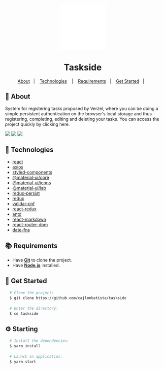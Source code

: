 <p align="center"><img src="./.github/assets/svg/logo.svg" width="150px" align="center"></p>

<h1 align="center">Taskside</h1>

<p align="center">
  <a href="#page_with_curl-about">About</a>&nbsp;&nbsp;&nbsp;|&nbsp;&nbsp;&nbsp;
  <a href="#hammer-technologies">Technologies</a>
  &nbsp;&nbsp;&nbsp;|&nbsp;&nbsp;&nbsp;
  <a href="#books-requirements">Requirements</a>&nbsp;&nbsp;&nbsp;|&nbsp;&nbsp;&nbsp;
  <a href="#rocket-get-started">Get Started</a>&nbsp;&nbsp;&nbsp;|&nbsp;&nbsp;&nbsp;
</p>

## :page_with_curl: About

System for registering tasks proposed by Verzel, where you can be doing a simple persistent authentication on the browser's local storage and thus registering, completing, editing and deleting your tasks. You can access the project quickly by clicking here.

<span align="center"><img width="200px" src="https://github.com/cajlonbatista/spacehunter/blob/master/assets/device.jpg?raw=true"/></span>
<span align="center"><img width="200px" src="https://github.com/cajlonbatista/spacehunter/blob/master/assets/photos.jpg?raw=true"/></span>
<span align="center"><img width="200px" src="https://github.com/cajlonbatista/spacehunter/blob/master/assets/news.jpg?raw=true"/></span>

## :hammer: Technologies

- [react](https://pt-br.reactjs.org/)
- [axios](https://github.com/axios/axios)
- [styled-components](https://styled-components.com/)
- [@material-ui/core](https://www.npmjs.com/package/@material-ui/core)
- [@material-ui/icons](https://www.npmjs.com/package/@material-ui/icons)
- [@material-ui/lab](https://www.npmjs.com/package/@material-ui/lab)
- [redux-persist](https://www.npmjs.com/package/redux-persist)
- [redux](https://www.npmjs.com/package/redux)
- [validar-cpf](https://www.npmjs.com/package/validar-cpf)
- [react-redux](https://www.npmjs.com/package/react-redux)
- [antd](https://ant.design/docs/react/use-with-create-react-app)
- [react-markdown](https://www.npmjs.com/package/react-markdown)
- [react-router-dom](https://www.npmjs.com/package/react-router-dom)
- [date-fns](https://www.npmjs.com/package/date-fns)

## :books: Requirements
 - Have [**Git**](https://git-scm.com/) to clone the project.
 - Have [**Node.js**](https://nodejs.org/en/) installed.
## :rocket: Get Started
``` bash
  # Clone the project:
  $ git clone https://github.com/cajlonbatista/taskside

  # Enter the directory:
  $ cd taskside
```
## :gear: Starting
``` bash
  # Install the dependencies:
  $ yarn install
  
  # Launch an application:
  $ yarn start
 ```